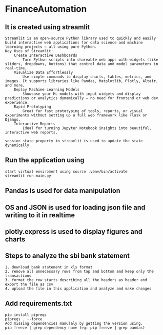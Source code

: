 # FinanceAutomation
## It is created using streamlit
    Streamlit is an open-source Python library used to quickly and easily build interactive web applications for data science and machine learning projects — all using pure Python.
    Key Uses of Streamlit:
        Create Interactive Dashboards
            Turn Python scripts into shareable web apps with widgets (like sliders, dropdowns, buttons) that control data and model parameters in real-time.
        Visualize Data Effortlessly
            Use simple commands to display charts, tables, metrics, and images. It supports libraries like Pandas, Matplotlib, Plotly, Altair, and more.
        Deploy Machine Learning Models
            Showcase your ML models with input widgets and display predictions or analytics dynamically — no need for frontend or web dev experience.
        Rapid Prototyping
            Great for fast prototyping of tools, reports, or visual experiments without setting up a full web framework like Flask or Django.
        Interactive Reports
            Ideal for turning Jupyter Notebook insights into beautiful, interactive web reports.
    
    session state property in streamlit is used to update the state dynamically

## Run the application using
    start virtual enviroment using source .venv/bin/activate
    streamlit run main.py

## Pandas is used for data manipulation
## OS and JSON is used for loading json file and writing to it in realtime
## plotly.express is used to display figures and charts

## Steps to analyze the sbi bank statement
    1. download bank statement in xls format
    2. remove all unnecessary rows from top and bottom and keep only the transactions
    3. format the row starts describing all the headers as header and export the file as csv
    4. upload the file in this application and analyze and make changes

## Add requirements.txt
    pip install pipreqs
    pipreqs . --force
    Add missing dependencies manulaly by getting the version using,
    pip freeze | grep dependency name (eg: pip freeze | grep pandas)